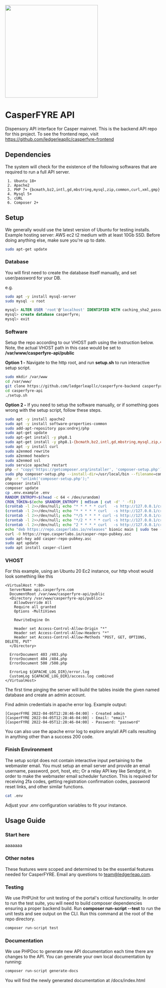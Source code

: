 <p>
	<img src="https://api.casperfyre.com/logo.png" width="300">
</p>

# CasperFYRE API

Dispensory API interface for Casper mainnet. This is the backend API repo for this project. To see the frontend repo, visit https://github.com/ledgerleapllc/casperfyre-frontend

## Dependencies

The system will check for the existence of the following softwares that are required to run a full API server.

```
 1. Ubuntu 18+
 2. Apache2
 3. PHP 7+ {bcmath,bz2,intl,gd,mbstring,mysql,zip,common,curl,xml,gmp}
 4. Mysql 5+
 5. cURL
 6. Composer 2+
```

## Setup

We generally would use the latest version of Ubuntu for testing installs. Example hosting server: AWS ec2 t2 medium with at least 10Gb SSD. Before doing anything else, make sure you're up to date.

```bash
sudo apt-get update
```

### Database

You will first need to create the database itself manually, and set user/password for your DB.

e.g. 

```bash
sudo apt -y install mysql-server
sudo mysql -u root
```

```sql
mysql> ALTER USER 'root'@'localhost' IDENTIFIED WITH caching_sha2_password BY 'YOUR_DATABASE_PASSWORD';
mysql> create database casperfyre;
mysql> exit
````

### Software

Setup the repo according to our VHOST path using the instruction below. Note, the actual VHOST path in this case would be set to **/var/www/casperfyre-api/public**

**Option 1 -** Navigate to the http root, and run **setup.sh** to run interactive setup script.

```bash
sudo mkdir /var/www
cd /var/www/
git clone https://github.com/ledgerleapllc/casperfyre-backend casperfyre-api
cd casperfyre-api
./setup.sh
```

**Option 2 -** If you need to setup the software manually, or if something goes wrong with the setup script, follow these steps.

```bash
sudo apt -y install apache2
sudo apt -y install software-properties-common
sudo add-apt-repository ppa:ondrej/php
sudo apt-get update
sudo apt-get install -y php8.1
sudo apt-get install -y php8.1-{bcmath,bz2,intl,gd,mbstring,mysql,zip,common,curl,xml,gmp}
sudo apt -y install curl
sudo a2enmod rewrite
sudo a2enmod headers
sudo a2enmod ssl
sudo service apache2 restart
php -r "copy('https://getcomposer.org/installer', 'composer-setup.php');"
sudo php composer-setup.php --install-dir=/usr/local/bin --filename=composer
php -r "unlink('composer-setup.php');"
composer install
composer update
cp .env.example .env
RANDOM_ENTROPY=$(head -c 64 < /dev/urandom)
CRON_TOKEN=$(echo $RANDOM_ENTROPY | md5sum | cut -d' ' -f1)
(crontab -l 2>>/dev/null; echo "* * * * * curl   -s http://127.0.0.1/cron/schedule         -H 'Authorization: token $CRON_TOKEN' >> dev/null 2>&1") | crontab -
(crontab -l 2>>/dev/null; echo "* * * * * curl   -s http://127.0.0.1/cron/orders           -H 'Authorization: token $CRON_TOKEN' >> dev/null 2>&1") | crontab -
(crontab -l 2>>/dev/null; echo "*/5 * * * * curl -s http://127.0.0.1/cron/verify-orders    -H 'Authorization: token $CRON_TOKEN' >> dev/null 2>&1") | crontab -
(crontab -l 2>>/dev/null; echo "*/2 * * * * curl -s http://127.0.0.1/cron/refresh-balances -H 'Authorization: token $CRON_TOKEN' >> dev/null 2>&1") | crontab -
(crontab -l 2>>/dev/null; echo "2 * * * * curl   -s http://127.0.0.1/cron/garbage          -H 'Authorization: token $CRON_TOKEN' >> dev/null 2>&1") | crontab -
echo "deb https://repo.casperlabs.io/releases" bionic main | sudo tee -a /etc/apt/sources.list.d/casper.list
curl -O https://repo.casperlabs.io/casper-repo-pubkey.asc
sudo apt-key add casper-repo-pubkey.asc
sudo apt update
sudo apt install casper-client
```

### VHOST

For this example, using an Ubuntu 20 Ec2 instance, our http vhost would look something like this

```
<VirtualHost *:80>
  ServerName api.casperfyre.com
  DocumentRoot /var/www/casperfyre-api/public
  <Directory /var/www/casperfyre-api/public>
    AllowOverride All
    Require all granted
    Options -MultiViews

    RewriteEngine On

    Header set Access-Control-Allow-Origin "*"
    Header set Access-Control-Allow-Headers "*"
    Header set Access-Control-Allow-Methods "POST, GET, OPTIONS, DELETE, PUT"
  </Directory>

  ErrorDocument 403 /403.php
  ErrorDocument 404 /404.php
  ErrorDocument 500 /500.php

  ErrorLog ${APACHE_LOG_DIR}/error.log
  CustomLog ${APACHE_LOG_DIR}/access.log combined
</VirtualHost>
```

The first time pinging the server will build the tables inside the given named database and create an admin account.

Find admin credentials in apache error log. Example output:

````
[CasperFYRE 2022-04-05T12:28:46-04:00] - Created admin
[CasperFYRE 2022-04-05T12:28:46-04:00] - Email: "email"
[CasperFYRE 2022-04-05T12:28:46-04:00] - Password: "password"
````

You can also use the apache error log to explore any/all API calls resulting in anything other than a success 200 code.

### Finish Environment

The setup script does not contain interactive input pertaining to the webmaster email. You must setup an email server and provide an email username, password, port, host, etc; Or a relay API key like Sendgrid, in order to make the webmaster email scheduler function. This is required for receiving 2fa codes, getting registration confirmation codes, password reset links, and other similar functions.

```bash
cat .env
```

Adjust your .env configuration variables to fit your instance. 

## Usage Guide

### Start here

aaaaaaa

### Other notes

These features were scoped and determined to be the essential features needed for CasperFYRE. Email any questions to team@ledgerleap.com.

### Testing

We use PHPUnit for unit testing of the portal's critical functionality. In order to run the test suite, you will need to build composer dependencies ensuring a proper backend build. Run **composer run-script --test** to run the unit tests and see output on the CLI. Run this command at the root of the repo directory.

```bash
composer run-script test
```

### Documentation

We use PHPDoc to generate new API documentation each time there are changes to the API. You can generate your own local documentation by running:

```bash
composer run-script generate-docs
```

You will find the newly generated documentation at /docs/index.html
